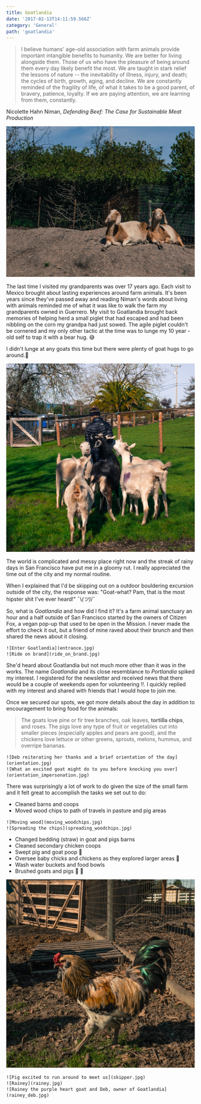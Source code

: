 ```yaml
---
title: Goatlandia
date: '2017-02-13T14:11:59.566Z'
category: 'General'
path: 'goatlandia'
---
```


> I believe humans' age-old association with farm animals provide important intangible benefits to humanity. We are better for living alongside them. Those of us who have the pleasure of being around them every day likely benefit the most. We are taught in stark relief the lessons of nature -- the inevitability of illness, injury, and death; the cycles of birth, growth, aging, and decline. We are constantly reminded of the fragility of life, of what it takes to be a good parent, of bravery, patience, loyalty. If we are paying attention, we are learning from them, constantly.

Nicolette Hahn Niman, _Defending Beef: The Case for Sustainable Meat Production_

![Double Trouble](double_trouble.jpg)

The last time I visited my grandparents was over 17 years ago. Each visit to Mexico brought about lasting experiences around farm animals. It's been years since they've passed away and reading Niman's words about living with animals reminded me of what it was like to walk the farm my grandparents owned in Guerrero. My visit to Goatlandia brought back memories of helping herd a small piglet that had escaped and had been nibbling on the corn my grandpa had just sowed. The agile piglet couldn't be cornered and my only other tactic at the time was to lunge my 10 year -old self to trap it with a bear hug. 😅

I didn't lunge at any goats this time but there were plenty of goat hugs to go around.🤗

![Goat Hugs](goat_hugs.jpg)

The world is complicated and messy place right now and the streak of rainy days in San Francisco have put me in a gloomy rut. I really appreciated the time out of the city and my normal routine.

When I explained that I'd be skipping out on a outdoor bouldering excursion outside of the city, the response was: "Goat-what? Pam, that is the most hipster shit I've ever heard!" ¯\\_(ツ)_/¯

So, what is _Goatlandia_ and how did I find it? It's a farm animal sanctuary an hour and a half outside of San Francisco started by the owners of Citizen Fox, a vegan pop-up that used to be open in the Mission. I never made the effort to check it out, but a friend of mine raved about their brunch and then shared the news about it closing.

```grid|2|On Brand
![Enter Goatlandia](entrance.jpg)
![Ride on brand](ride_on_brand.jpg)
```

She'd heard about Goatlandia but not much more other than it was in the works. The name _Goatlandia_ and its close resemblance to _Portlandia_ spiked my interest. I registered for the newsletter and received news that there would be a couple of weekends open for volunteering :bangbang:. I quickly replied with my interest and shared with friends that I would hope to join me.

Once we secured our spots, we got more details about the day in addition to encouragement to bring food for the animals:

> The goats love pine or fir tree branches, oak leaves, **tortilla chips**, and roses. The pigs love any type of fruit or vegetables cut into smaller pieces (especially apples and pears are good), and the chickens love lettuce or other greens, sprouts, melons, hummus, and overripe bananas.

```grid|2|Orientation
![Deb reiterating her thanks and a brief orientation of the day](orientation.jpg)
![What an excited goat might do to you before knocking you over](orientation_impersonation.jpg)
```

There was surprisingly a lot of work to do given the size of the small farm and it felt great to accomplish the tasks we set out to do:

- Cleaned barns and coops
- Moved wood chips to path of travels in pasture and pig areas

```grid|3|
![Moving wood](moving_woodchips.jpg)
![Spreading the chips](spreading_woodchips.jpg)
```

- Changed bedding (straw) in goat and pigs barns
- Cleaned secondary chicken coops
- Swept pig and goat poop :poop:
- Oversee baby chicks and chickens as they explored larger areas :chicken:
- Wash water buckets and food bowls
- Brushed goats and pigs :goat: :pig:

![Rooster](rooster.jpg)

```grid|4|
![Pig excited to run around to meet us](skipper.jpg)
![Rainey](rainey.jpg)
![Rainey the purple heart goat and Deb, owner of Goatlandia](rainey_deb.jpg)
```
